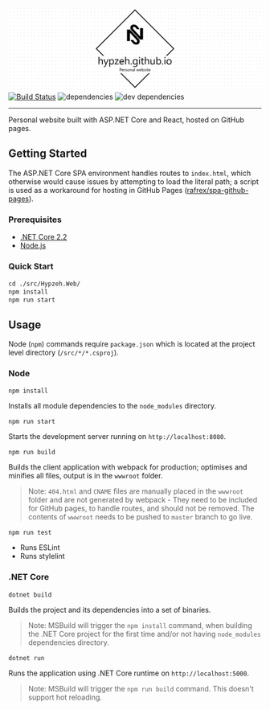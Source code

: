 ![hypzeh.github.io](./docs/assets/project-title.png)
[![Build Status](https://nick-smirnoff.visualstudio.com/hypzeh.github.io/_apis/build/status/hypzeh.github.io-CI?branchName=master-react)](https://nick-smirnoff.visualstudio.com/hypzeh.github.io/_build/latest?definitionId=17&branchName=master-react)
![dependencies](https://img.shields.io/david/hypzeh/hypzeh.github.io.svg?path=src%2FHypzeh.Web)
![dev dependencies](https://img.shields.io/david/dev/hypzeh/hypzeh.github.io.svg?path=src%2FHypzeh.Web)

---

Personal website built with ASP.NET Core and React, hosted on GitHub pages.

## Getting  Started

The ASP.NET Core SPA environment handles routes to `index.html`, which otherwise would cause issues by attempting to load the literal path; a script is used as a workaround for hosting in GitHub Pages ([rafrex/spa-github-pages](https://github.com/rafrex/spa-github-pages)).

### Prerequisites

- [.NET Core 2.2](https://dotnet.microsoft.com/download/dotnet-core/2.2)
- [Node.js](https://nodejs.org/en/download/)

### Quick Start

```shell
cd ./src/Hypzeh.Web/
npm install
npm run start
```

## Usage

Node (`npm`) commands require `package.json` which is located at the project level directory (`/src/*/*.csproj`).

### Node

```shell
npm install
```

Installs all module dependencies to the `node_modules` directory.

```shell
npm run start
```

Starts the development server running on `http://localhost:8080`.

```shell
npm run build
```

Builds the client application with webpack for production; optimises and minifies all files, output is in the `wwwroot` folder.

> Note: `404.html` and `CNAME` files are manually placed in the `wwwroot` folder and are not generated by webpack - They need to be included for GitHub pages, to handle routes, and should not be removed. The contents of `wwwroot` needs to be pushed to `master` branch to go live.

```shell
npm run test
```

- Runs ESLint
- Runs stylelint

### .NET Core

```shell
dotnet build
```

Builds the project and its dependencies into a set of binaries. 

> Note: MSBuild will trigger the `npm install` command, when building the .NET Core project for the first time and/or not having `node_modules` dependencies directory.

```shell
dotnet run
```

Runs the application using .NET Core runtime on `http://localhost:5000`.

> Note: MSBuild will trigger the `npm run build` command. This doesn't support hot reloading.
